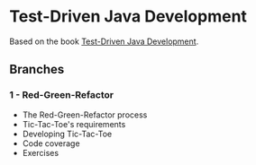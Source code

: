 # Test-Driven Java Development

Based on the book [Test-Driven Java Development](https://www.amazon.com/Test-Driven-Java-Development-end-end/dp/1788836111/ref=dp_ob_title_bk).

## Branches

### 1 - Red-Green-Refactor

- The Red-Green-Refactor process
- Tic-Tac-Toe's requirements
- Developing Tic-Tac-Toe
- Code coverage
- Exercises
 